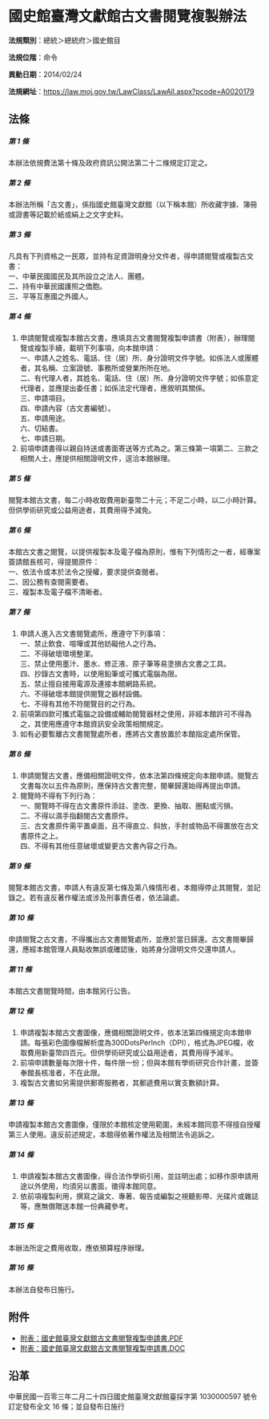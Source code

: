 # 國史館臺灣文獻館古文書閱覽複製辦法




**法規類別**：總統＞總統府＞國史館目

**法規位階**：命令

**異動日期**：2014/02/24  

**法規網址**：https://law.moj.gov.tw/LawClass/LawAll.aspx?pcode=A0020179



## 法條
##### 第 1 條
本辦法依規費法第十條及政府資訊公開法第二十二條規定訂定之。

##### 第 2 條
本辦法所稱「古文書」，係指國史館臺灣文獻館（以下稱本館）所收藏字據、簿冊或證書等記載於紙或絹上之文字史料。

##### 第 3 條
凡具有下列資格之一民眾，並持有足資證明身分文件者，得申請閱覽或複製古文書：  
一、中華民國國民及其所設立之法人、團體。  
二、持有中華民國護照之僑胞。  
三、平等互惠國之外國人。

##### 第 4 條
1. 申請閱覽或複製本館古文書，應填具古文書閱覽複製申請書（附表），辦理閱覽或複製手續，載明下列事項，向本館申請：  
一、申請人之姓名、電話、住（居）所、身分證明文件字號。如係法人或團體者，其名稱、立案證號、事務所或營業所所在地。  
二、有代理人者，其姓名、電話、住（居）所、身分證明文件字號；如係意定代理者，並應提出委任書；如係法定代理者，應敘明其關係。  
三、申請項目。  
四、申請內容（古文書編號）。  
五、申請用途。  
六、切結書。  
七、申請日期。
1. 前項申請書得以親自持送或書面寄送等方式為之。第三條第一項第二、三款之相關人士，應提供相關證明文件，逕洽本館辦理。

##### 第 5 條
閱覽本館古文書，每二小時收取費用新臺幣二十元；不足二小時，以二小時計算。但供學術研究或公益用途者，其費用得予減免。

##### 第 6 條
本館古文書之閱覽，以提供複製本及電子檔為原則，惟有下列情形之一者，經專案簽請館長核可，得提閱原件：  
一、依法令或本於法令之授權，要求提供查閱者。  
二、因公務有查閱需要者。  
三、複製本及電子檔不清晰者。

##### 第 7 條
1. 申請人進入古文書閱覽處所，應遵守下列事項：  
一、禁止飲食、喧嘩或其他妨礙他人之行為。  
二、不得破壞環境整潔。  
三、禁止使用墨汁、墨水、修正液、原子筆等易塗損古文書之工具。  
四、抄錄古文書時，以使用鉛筆或可攜式電腦為限。  
五、禁止擅自接用電源及連接本館網路系統。  
六、不得破壞本館提供閱覽之器材設備。  
七、不得有其他不符閱覽目的之行為。
1. 前項第四款可攜式電腦之設備或輔助閱覽器材之使用，非經本館許可不得為之，其使用應遵守本館資訊安全政策相關規定。
1. 如有必要暫離古文書閱覽處所者，應將古文書放置於本館指定處所保管。

##### 第 8 條
1. 申請閱覽古文書，應備相關證明文件，依本法第四條規定向本館申請。閱覽古文書每次以五件為原則，應保持古文書完整，閱畢歸還始得再提出申請。
1. 閱覽時不得有下列行為：  
一、閱覽時不得在古文書原件添註、塗改、更換、抽取、圈點或污損。  
二、不得以濕手指翻閱古文書原件。  
三、古文書原件需平置桌面，且不得直立、斜放，手肘或物品不得置放在古文書原件之上。  
四、不得有其他任意破壞或變更古文書內容之行為。

##### 第 9 條
閱覽本館古文書，申請人有違反第七條及第八條情形者，本館得停止其閱覽，並記錄之。若有違反著作權法或涉及刑事責任者，依法論處。

##### 第 10 條
申請閱覽之古文書，不得攜出古文書閱覽處所，並應於當日歸還。古文書閱畢歸還，應經本館管理人員點收無誤或確認後，始將身分證明文件交還申請人。

##### 第 11 條
本館古文書閱覽時間，由本館另行公告。

##### 第 12 條
1. 申請複製本館古文書圖像，應備相關證明文件，依本法第四條規定向本館申請。每張彩色圖像檔解析度為300DotsPerInch（DPI），格式為JPEG檔，收取費用新臺幣四百元。但供學術研究或公益用途者，其費用得予減半。
1. 前項申請數量每次限十件，每件限一份；但與本館有學術研究合作計畫，並簽奉館長核准者，不在此限。
1. 複製古文書如另需提供郵寄服務者，其郵遞費用以實支數額計算。

##### 第 13 條
申請複製本館古文書圖像，僅限於本館核定使用範圍，未經本館同意不得擅自授權第三人使用。違反前述規定，本館得依著作權法及相關法令追訴之。

##### 第 14 條
1. 申請複製本館古文書圖像，得合法作學術引用，並註明出處；如移作原申請用途以外使用，均須另以書面，徵得本館同意。
1. 依前項複製利用，撰寫之論文、專著、報告或編製之視聽影帶、光碟片或雜誌等，應無償贈送本館一份典藏參考。

##### 第 15 條
本辦法所定之費用收取，應依預算程序辦理。

##### 第 16 條
本辦法自發布日施行。
## 附件
* [附表：國史館臺灣文獻館古文書閱覽複製申請書.PDF](https://law.moj.gov.tw/LawClass/LawGetFile.ashx?FileId=0000235716)
* [附表：國史館臺灣文獻館古文書閱覽複製申請書.DOC](https://law.moj.gov.tw/LawClass/LawGetFile.ashx?FileId=0000142539)
## 沿革
中華民國一百零三年二月二十四日國史館臺灣文獻館臺採字第 1030000597 號令訂定發布全文 16 條；並自發布日施行
